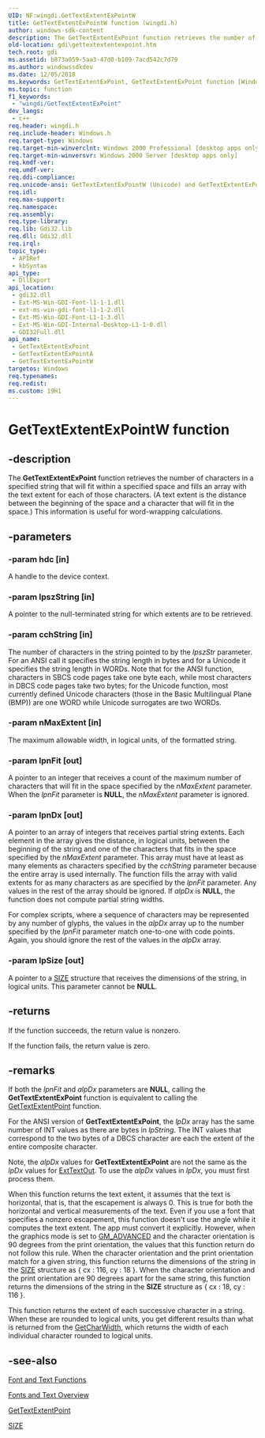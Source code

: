 ```yaml
---
UID: NF:wingdi.GetTextExtentExPointW
title: GetTextExtentExPointW function (wingdi.h)
author: windows-sdk-content
description: The GetTextExtentExPoint function retrieves the number of characters in a specified string that will fit within a specified space and fills an array with the text extent for each of those characters.
old-location: gdi\gettextextentexpoint.htm
tech.root: gdi
ms.assetid: b873a059-5aa3-47d0-b109-7acd542c7d79
ms.author: windowssdkdev
ms.date: 12/05/2018
ms.keywords: GetTextExtentExPoint, GetTextExtentExPoint function [Windows GDI], GetTextExtentExPointA, GetTextExtentExPointW, _win32_GetTextExtentExPoint, gdi.gettextextentexpoint, wingdi/GetTextExtentExPoint, wingdi/GetTextExtentExPointA, wingdi/GetTextExtentExPointW
ms.topic: function
f1_keywords: 
 - "wingdi/GetTextExtentExPoint"
dev_langs:
 - c++
req.header: wingdi.h
req.include-header: Windows.h
req.target-type: Windows
req.target-min-winverclnt: Windows 2000 Professional [desktop apps only]
req.target-min-winversvr: Windows 2000 Server [desktop apps only]
req.kmdf-ver: 
req.umdf-ver: 
req.ddi-compliance: 
req.unicode-ansi: GetTextExtentExPointW (Unicode) and GetTextExtentExPointA (ANSI)
req.idl: 
req.max-support: 
req.namespace: 
req.assembly: 
req.type-library: 
req.lib: Gdi32.lib
req.dll: Gdi32.dll
req.irql: 
topic_type:
 - APIRef
 - kbSyntax
api_type:
 - DllExport
api_location:
 - gdi32.dll
 - Ext-MS-Win-GDI-Font-l1-1-1.dll
 - ext-ms-win-gdi-font-l1-1-2.dll
 - Ext-MS-Win-GDI-Font-L1-1-3.dll
 - Ext-MS-Win-GDI-Internal-Desktop-L1-1-0.dll
 - GDI32Full.dll
api_name:
 - GetTextExtentExPoint
 - GetTextExtentExPointA
 - GetTextExtentExPointW
targetos: Windows
req.typenames: 
req.redist: 
ms.custom: 19H1
---
```


# GetTextExtentExPointW function


## -description


The <b>GetTextExtentExPoint</b> function retrieves the number of characters in a specified string that will fit within a specified space and fills an array with the text extent for each of those characters. (A text extent is the distance between the beginning of the space and a character that will fit in the space.) This information is useful for word-wrapping calculations.


## -parameters




### -param hdc [in]

A handle to the device context.


### -param lpszString [in]

A pointer to the null-terminated string for which extents are to be retrieved.


### -param cchString [in]

The number of characters in the string pointed to by the <i>lpszStr</i> parameter. For an ANSI call it specifies the string length in bytes and for a Unicode it specifies the string length in WORDs. Note that for the ANSI function, characters in SBCS code pages take one byte each, while most characters in DBCS code pages take two bytes; for the Unicode function, most currently defined Unicode characters (those in the Basic Multilingual Plane (BMP)) are one WORD while Unicode surrogates are two WORDs.


### -param nMaxExtent [in]

The maximum allowable width, in logical units, of the formatted string.


### -param lpnFit [out]

A pointer to an integer that receives a count of the maximum number of characters that will fit in the space specified by the <i>nMaxExtent</i> parameter. When the <i>lpnFit</i> parameter is <b>NULL</b>, the <i>nMaxExtent</i> parameter is ignored.


### -param lpnDx [out]

A pointer to an array of integers that receives partial string extents. Each element in the array gives the distance, in logical units, between the beginning of the string and one of the characters that fits in the space specified by the <i>nMaxExtent</i> parameter. This array must have at least as many elements as characters specified by the <i>cchString</i> parameter because the entire array is used internally. The function fills the array with valid extents for as many characters as are specified by the <i>lpnFit</i> parameter. Any values in the rest of the array should be ignored. If <i>alpDx</i> is <b>NULL</b>, the function does not compute partial string widths.

For complex scripts, where a sequence of characters may be represented by any number of glyphs, the values in the <i>alpDx</i> array up to the number specified by the <i>lpnFit</i> parameter match one-to-one with code points. Again, you should ignore the rest of the values in the <i>alpDx</i> array.


### -param lpSize [out]

A pointer to a <a href="https://docs.microsoft.com/previous-versions/dd145106(v=vs.85)">SIZE</a> structure that receives the dimensions of the string, in logical units. This parameter cannot be <b>NULL</b>.


## -returns



If the function succeeds, the return value is nonzero.

If the function fails, the return value is zero.




## -remarks



If both the <i>lpnFit</i> and <i>alpDx</i> parameters are <b>NULL</b>, calling the <b>GetTextExtentExPoint</b> function is equivalent to calling the <a href="https://docs.microsoft.com/windows/desktop/api/wingdi/nf-wingdi-gettextextentpointa">GetTextExtentPoint</a> function.

For the ANSI version of <b>GetTextExtentExPoint</b>, the <i>lpDx</i> array has the same number of INT values as there are bytes in <i>lpString</i>. The INT values that correspond to the two bytes of a DBCS character are each the extent of the entire composite character.

Note, the <i>alpDx</i> values for <b>GetTextExtentExPoint</b> are not the same as the <i>lpDx</i> values for <a href="https://docs.microsoft.com/windows/desktop/api/wingdi/nf-wingdi-exttextouta">ExtTextOut</a>. To use the <i>alpDx</i> values in <i>lpDx</i>, you must first process them.

When this function returns the text extent, it assumes that the text is horizontal, that is, that the escapement is always 0. This is true for both the horizontal and vertical measurements of the text. Even if you use a font that specifies a nonzero escapement, this function doesn't use the angle while it computes the text extent. The app must convert it explicitly. However, when the graphics mode is set to <a href="https://docs.microsoft.com/windows/desktop/api/wingdi/nf-wingdi-setgraphicsmode">GM_ADVANCED</a> and the character orientation is 90 degrees from the print orientation, the values that this function return do not follow this rule. When the character orientation and the print orientation match for a given string, this function returns the dimensions of the string in the <a href="https://docs.microsoft.com/previous-versions/dd145106(v=vs.85)">SIZE</a> structure as { cx : 116, cy : 18 }.  When the character orientation and the print orientation are 90 degrees apart for the same string, this function returns the dimensions of the string in the <b>SIZE</b> structure as { cx : 18, cy : 116 }.

This function returns the extent of each successive character in a string. When these are rounded to logical units, you get different results than what is returned from the <a href="https://docs.microsoft.com/windows/desktop/api/wingdi/nf-wingdi-getcharwidtha">GetCharWidth</a>, which returns the width of each individual character rounded to logical units.




## -see-also




<a href="https://docs.microsoft.com/windows/desktop/gdi/font-and-text-functions">Font and Text Functions</a>



<a href="https://docs.microsoft.com/windows/desktop/gdi/fonts-and-text">Fonts and Text Overview</a>



<a href="https://docs.microsoft.com/windows/desktop/api/wingdi/nf-wingdi-gettextextentpointa">GetTextExtentPoint</a>



<a href="https://docs.microsoft.com/previous-versions/dd145106(v=vs.85)">SIZE</a>
 

 

